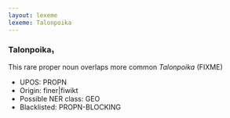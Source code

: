 ```yaml
---
layout: lexeme
lexeme: Talonpoika
---
```


###  Talonpoika₁

This rare proper noun overlaps more common *Talonpoika* (FIXME)
* UPOS:  PROPN
* Origin:  finer|fiwikt
* Possible NER class:  GEO
* Blacklisted:  PROPN-BLOCKING

